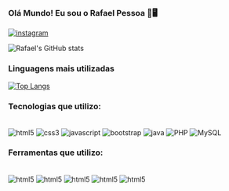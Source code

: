 ### Olá Mundo! Eu sou o Rafael Pessoa 🖖🖥️

[![instagram](https://img.shields.io/badge/Instagram-E4405F?style=for-the-badge&logo=instagram&logoColor=white)](https://www.instagram.com/rafael.f.pessoa/)

![Rafael's GitHub stats](https://github-readme-stats.vercel.app/api?username=rafafonpessoa&show_icons=true&theme=merko)

### Linguagens mais utilizadas
[![Top Langs](https://github-readme-stats.vercel.app/api/top-langs/?username=rafafonpessoa)](https://github.com/rafafonpessoa/github-readme-stats)

### Tecnologias que utilizo:
<div style="display: incline_block"><br/>
    <img align=center alt="html5" src=https://img.shields.io/badge/HTML5-E34F26?style=for-the-badge&logo=html5&logoColor=white />
    <img align=center alt="css3" src=https://img.shields.io/badge/CSS3-1572B6?style=for-the-badge&logo=css3&logoColor=white  />
    <img align=center alt="javascript" src=https://img.shields.io/badge/JavaScript-F7DF1E?style=for-the-badge&logo=javascript&logoColor=black />
    <img align=center alt="bootstrap" src=https://img.shields.io/badge/Bootstrap-563D7C?style=for-the-badge&logo=bootstrap&logoColor=white />
    <img align=center alt="java" src=https://img.shields.io/badge/Java-ED8B00?style=for-the-badge&logo=openjdk&logoColor=white />
    <img align=center alt="PHP" src=https://img.shields.io/badge/PHP-777BB4?style=for-the-badge&logo=php&logoColor=white />
    <img align=center alt="MySQL" src=https://img.shields.io/badge/MySQL-005C84?style=for-the-badge&logo=mysql&logoColor=white />
</div>

### Ferramentas que utilizo:
<div style="display: incline_block"><br/>
    <img align=center alt="html5" src=https://img.shields.io/badge/Visual_Studio_Code-0078D4?style=for-the-badge&logo=visual%20studio%20code&logoColor=white />
    <img align=center alt="html5" src=https://img.shields.io/badge/Windows-0078D6?style=for-the-badge&logo=windows&logoColor=white />
    <img align=center alt="html5" src=https://img.shields.io/badge/Linux-FCC624?style=for-the-badge&logo=linux&logoColor=black />
    <img align=center alt="html5" src=https://aleen42.github.io/badges/src/photoshop.svg />
    <img align=center alt="html5" src=https://img.shields.io/badge/Discord-7289DA?style=for-the-badge&logo=discord&logoColor=white />
</div>

